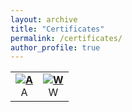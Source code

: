 ```yaml
---
layout: archive
title: "Certificates"
permalink: /certificates/
author_profile: true
---
```


| | |
|:-------------------------:|:-------------------------:|
| ![](/images/)[**A**]() <br> A | ![](/images/)[**W**]() <br> W|


